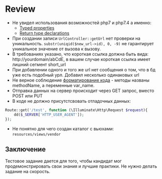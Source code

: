 # Review

- Не увидел использования возможностей php7 и php7.4 а именно:
    - [Typed properties](https://www.php.net/manual/ru/migration74.new-features.php)
    - [Return type declarations](https://www.php.net/manual/en/migration70.new-features.php)
- При создании записи `UrlController::getUrl` нет проверки на уникальность. `substr(uniqid($new_url->id), 0, -9)` не гарантирует уникальное значение от вызова к вызову.
- В требованиях указано, что короткая ссылка должна быть вида: http://yourdomain/abCdE, в вашем случае короткая ссылка имеет лишний сегмент short_url
- При добавлении одного и того же url нет сообщения о том, что в бд уже есть подобный урл. Добавил несколько одинаковых url
- Не верное соблюдение [форматирование кода](https://www.php-fig.org/psr/psr-2/) - методы названы methodName, а переменные var_name. 
- Отправка данных на сервер происходит через GET запрос, вместо POST или PUT
- В коде не должно присутстсвовать отладочных данных:

```php
Route::get('/test', function (\Illuminate\Http\Request $request){
    dd($_SERVER['HTTP_USER_AGENT']);
});
```
- Не понятно для чего создан каталог с вьюхами: `resources/views/vendor`

## Заключение

Тестовое задание дается для того, чтобы кандидат мог продемонстрировать свои знания и лучшие практики. Не нужно делать задание на скорость.
